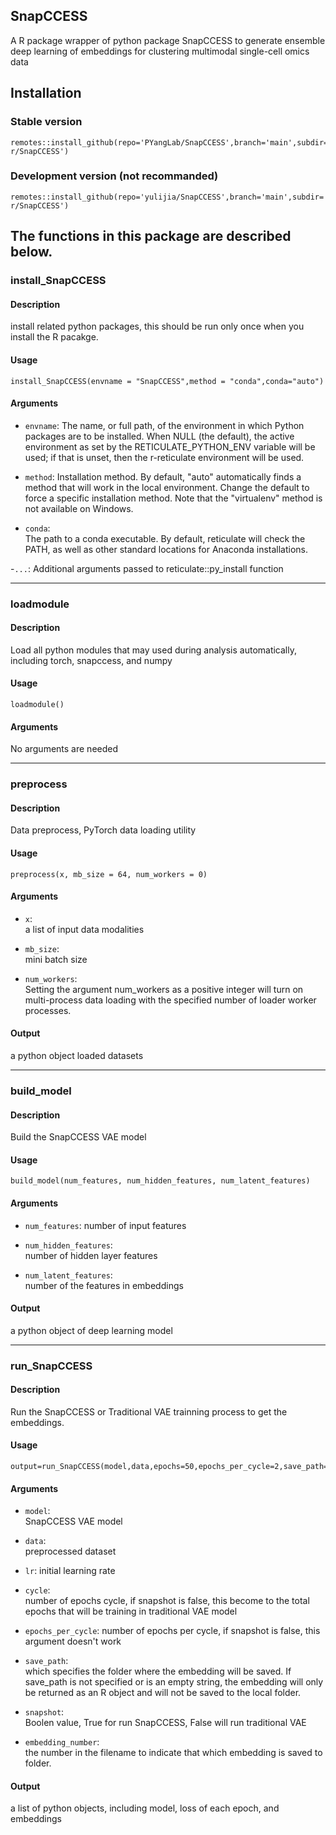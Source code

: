 ## SnapCCESS

A R package wrapper of python package SnapCCESS to generate ensemble deep learning of embeddings for clustering multimodal single-cell omics data




## Installation

### Stable version
```
remotes::install_github(repo='PYangLab/SnapCCESS',branch='main',subdir='snapccess-r/SnapCCESS')
``` 
 

### Development version (not recommanded)
```
remotes::install_github(repo='yulijia/SnapCCESS',branch='main',subdir='snapccess-r/SnapCCESS') 
``` 
 

## The functions in this package are described below.

### install_SnapCCESS

#### Description

install related python packages, this should be run only once when you install the R pacakge.



#### Usage

```
install_SnapCCESS(envname = "SnapCCESS",method = "conda",conda="auto")
```

#### Arguments


- `envname`: 
The name, or full path, of the environment in which Python packages are to be installed. When NULL (the default), the active environment as set by the RETICULATE_PYTHON_ENV variable will be used; if that is unset, then the r-reticulate environment will be used.

- `method`:	
Installation method. By default, "auto" automatically finds a method that will work in the local environment. Change the default to force a specific installation method. Note that the "virtualenv" method is not available on Windows.

- `conda`:	
The path to a conda executable. By default, reticulate will check the PATH, as well as other standard locations for Anaconda installations.

-`...`:	
Additional arguments passed to reticulate::py_install function
 


----------------------

### loadmodule

#### Description

Load all python modules that may used during analysis automatically, including torch, snapccess, and numpy

#### Usage

```
loadmodule()
```

#### Arguments
 
No arguments are needed

-------------------

### preprocess

#### Description

Data preprocess, PyTorch data loading utility

#### Usage

```
preprocess(x, mb_size = 64, num_workers = 0)
```


#### Arguments

- `x`:	
a list of input data modalities

- `mb_size`:	
mini batch size

- `num_workers`:	
Setting the argument num_workers as a positive integer will turn on multi-process data loading with the specified number of loader worker processes.

#### Output

a python object loaded datasets


-------------------

### build_model

#### Description

Build the SnapCCESS VAE model

#### Usage

```
build_model(num_features, num_hidden_features, num_latent_features)
```

#### Arguments

- `num_features`: 
number of input features

- `num_hidden_features`:	
number of hidden layer features

- `num_latent_features`:	
number of the features in embeddings



#### Output

a python object of deep learning model


-------------------

### run_SnapCCESS

#### Description

Run the SnapCCESS or Traditional VAE trainning process to get the embeddings.

#### Usage

```
output=run_SnapCCESS(model,data,epochs=50,epochs_per_cycle=2,save_path="",snapshot=TRUE)
```

#### Arguments


- `model`:	
SnapCCESS VAE model

- `data`:	
preprocessed dataset

- `lr`:	
initial learning rate

- `cycle`:	
number of epochs cycle, if snapshot is false, this become to the total epochs that will be training in traditional VAE model

- `epochs_per_cycle`:
number of epochs per cycle, if snapshot is false, this argument doesn't work

- `save_path`:	
which specifies the folder where the embedding will be saved. If save_path is not specified or is an empty string, the embedding will only be returned as an R object and will not be saved to the local folder.

- `snapshot`:	
Boolen value, True for run SnapCCESS, False will run traditional VAE

- `embedding_number`:	
the number in the filename to indicate that which embedding is saved to folder.



#### Output

a list of python objects, including model, loss of each epoch, and embeddings
